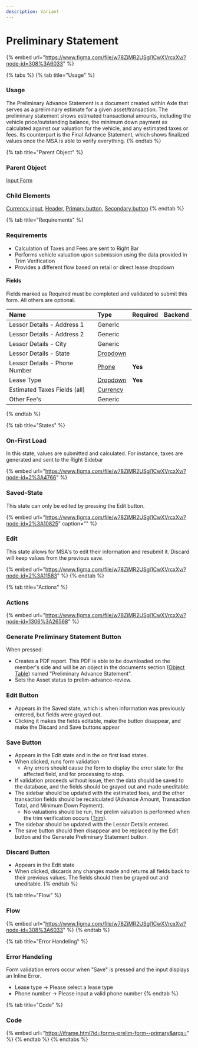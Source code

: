```yaml
---
description: Variant
---
```


# Preliminary Statement

{% embed url="https://www.figma.com/file/w78ZiMR2USgl1CwXVrcxXv/?node-id=308%3A6033" %}

{% tabs %}
{% tab title="Usage" %}
### **Usage**

The Preliminary Advance Statement is a document created within Axle that serves as a preliminary estimate for a given asset/transaction. The preliminary statement shows estimated transactional amounts, including the vehicle price/outstanding balance, the minimum down payment as calculated against our valuation for the vehicle, and any estimated taxes or fees. Its counterpart is the Final Advance Statement, which shows finalized values once the MSA is able to verify everything.
{% endtab %}

{% tab title="Parent Object" %}
### **Parent Object**

[Input Form](../../components/form/)

### Child Elements

[Currency input](../../components/input/currency-input.md), [Header,](../../components/headers/header/) [Primary button](../../components/button/), [Secondary button](../../components/button/secondary-button.md)
{% endtab %}

{% tab title="Requirements" %}
### Requirements

* Calculation of Taxes and Fees are sent to Right Bar
* Performs vehicle valuation upon submission using the data provided in Trim Verification
* Provides a different flow based on retail or direct lease dropdown

#### Fields

Fields marked as Required must be completed and validated to submit this form. All others are optional.

| Name | Type | Required | Backend |
| :--- | :--- | :--- | :--- |
| Lessor Details - Address 1 | Generic |  |  |
| Lessor Details - Address 2 | Generic |  |  |
| Lessor Details - City | Generic |  |  |
| Lessor Details - State | [Dropdown](../../components/dropdown.md) |  |  |
| Lessor Details - Phone Number | [Phone](../../components/input/phone-number.md) | **Yes** |  |
| Lease Type | [Dropdown](../../components/dropdown.md) | **Yes** |  |
| Estimated Taxes Fields \(all\) | [Currency](../../components/input/currency-input.md) |  |  |
| Other Fee's | Generic |  |  |
{% endtab %}

{% tab title="States" %}
### On-First Load

In this state, values are submitted and calculated. For instance, taxes are generated and sent to the Right Sidebar

{% embed url="https://www.figma.com/file/w78ZiMR2USgl1CwXVrcxXv/?node-id=2%3A4766" %}

### Saved-State

This state can only be edited by pressing the Edit button.

{% embed url="https://www.figma.com/file/w78ZiMR2USgl1CwXVrcxXv/?node-id=2%3A10825" caption="" %}

### Edit

This state allows for MSA's to edit their information and resubmit it. Discard will keep values from the previous save.

{% embed url="https://www.figma.com/file/w78ZiMR2USgl1CwXVrcxXv/?node-id=2%3A11583" %}
{% endtab %}

{% tab title="Actions" %}
### Actions

{% embed url="https://www.figma.com/file/w78ZiMR2USgl1CwXVrcxXv/?node-id=1306%3A26568" %}

### Generate Preliminary Statement Button

When pressed:

* Creates a PDF report. This PDF is able to be downloaded on the member's side and will be an object in the documents section \([Object Table](../../components/task-tables/object-table/)\) named "Preliminary Advance Statement". 
* Sets the Asset status to prelim-advance-review.

### Edit Button

* Appears in the Saved state, which is when information was previously entered, but fields were grayed out.
* Clicking it makes the fields editable, make the button disappear, and make the Discard and Save buttons appear

### Save Button

* Appears in the Edit state and in the on first load states.
* When clicked, runs form validation
  * Any errors should cause the form to display the error state for the affected field, and for processing to stop.
* If validation proceeds without issue, then the data should be saved to the database, and the fields should be grayed out and made uneditable.
* The sidebar should be updated with the estimated fees, and the other transaction fields should be recalculated \(Advance Amount, Transaction Total, and Minimum Down Payment\).
  * No valuations should be run, the prelim valuation is performed when the trim verification occurs \([Trim](../../components/task-tables/task-table/trim.md)\).
* The sidebar should be updated with the Lessor Details entered.
* The save button should then disappear and be replaced by the Edit button and the Generate Preliminary Statement button.

### Discard Button

* Appears in the Edit state
* When clicked, discards any changes made and returns all fields back to their previous values. The fields should then be grayed out and uneditable.
{% endtab %}

{% tab title="Flow" %}
### Flow

{% embed url="https://www.figma.com/file/w78ZiMR2USgl1CwXVrcxXv/?node-id=308%3A6033" %}
{% endtab %}

{% tab title="Error Handeling" %}
### Error Handeling

Form validation errors occur when "Save" is pressed and the input displays an Inline Error. 

* Lease type -&gt; Please select a lease type
* Phone number -&gt; Please input a valid phone number
{% endtab %}

{% tab title="Code" %}
### Code

{% embed url="https://iframe.html?id=forms-prelim-form--primary&args=" %}
{% endtab %}
{% endtabs %}





